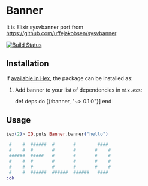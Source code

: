 # Banner

It is Elixir sysvbanner port from https://github.com/uffejakobsen/sysvbanner.

[![Build Status](https://travis-ci.org/winebarrel/elixir-sysvbanner.svg?branch=master)](https://travis-ci.org/winebarrel/elixir-sysvbanner)

## Installation

If [available in Hex](https://hex.pm/docs/publish), the package can be installed as:

  1. Add banner to your list of dependencies in `mix.exs`:

        def deps do
          [{:banner, "~> 0.1.0"}]
        end

## Usage

```elixir
iex(2)> IO.puts Banner.banner("hello")

 #    #  ######  #       #        ####
 #    #  #       #       #       #    #
 ######  #####   #       #       #    #
 #    #  #       #       #       #    #
 #    #  #       #       #       #    #
 #    #  ######  ######  ######   ####
:ok
```
